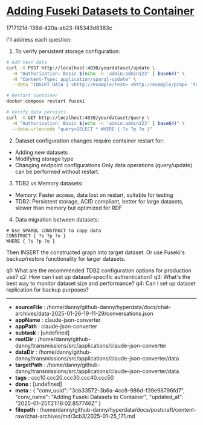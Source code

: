 # [Adding Fuseki Datasets to Container](https://claude.ai/chat/3cb33572-3b6a-4cc8-986d-f39e98796fd7)

1717121d-138d-420a-ab23-f45343d8383c

 I'll address each question:

1. To verify persistent storage configuration:
```bash
# Add test data
curl -X POST http://localhost:4030/yourdataset/update \
  -H "Authorization: Basic $(echo -n 'admin:admin123' | base64)" \
  -H "Content-Type: application/sparql-update" \
  --data "INSERT DATA { <http://example/test> <http://example/prop> 'test' }"

# Restart container
docker-compose restart fuseki

# Verify data persists
curl -X GET http://localhost:4030/yourdataset/query \
  -H "Authorization: Basic $(echo -n 'admin:admin123' | base64)" \
  --data-urlencode "query=SELECT * WHERE { ?s ?p ?o }"
```

2. Dataset configuration changes require container restart for:
- Adding new datasets
- Modifying storage type
- Changing endpoint configurations
Only data operations (query/update) can be performed without restart.

3. TDB2 vs Memory datasets:
- Memory: Faster access, data lost on restart, suitable for testing
- TDB2: Persistent storage, ACID compliant, better for large datasets, slower than memory but optimized for RDF

4. Data migration between datasets:
```sparql
# Use SPARQL CONSTRUCT to copy data
CONSTRUCT { ?s ?p ?o }
WHERE { ?s ?p ?o }
```
Then INSERT the constructed graph into target dataset. Or use Fuseki's backup/restore functionality for larger datasets.

q1: What are the recommended TDB2 configuration options for production use?
q2: How can I set up dataset-specific authentication?
q3: What's the best way to monitor dataset size and performance?
q4: Can I set up dataset replication for backup purposes?

---

* **sourceFile** : /home/danny/github-danny/hyperdata/docs/chat-archives/data-2025-01-26-19-11-29/conversations.json
* **appName** : claude-json-converter
* **appPath** : claude-json-converter
* **subtask** : [undefined]
* **rootDir** : /home/danny/github-danny/transmissions/src/applications/claude-json-converter
* **dataDir** : /home/danny/github-danny/transmissions/src/applications/claude-json-converter/data
* **targetPath** : /home/danny/github-danny/transmissions/src/applications/claude-json-converter/data
* **tags** : ccc10.ccc20.ccc30.ccc40.ccc50
* **done** : [undefined]
* **meta** : {
  "conv_uuid": "3cb33572-3b6a-4cc8-986d-f39e98796fd7",
  "conv_name": "Adding Fuseki Datasets to Container",
  "updated_at": "2025-01-25T21:16:02.857746Z"
}
* **filepath** : /home/danny/github-danny/hyperdata/docs/postcraft/content-raw/chat-archives/md/3cb3/2025-01-25_171.md